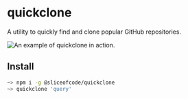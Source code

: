 # quickclone

A utility to quickly find and clone popular GitHub repositories.

![An example of quickclone in action.](https://owo.sh/9254b0.png)

## Install

```sh
~> npm i -g @sliceofcode/quickclone
~> quickclone 'query'
```
